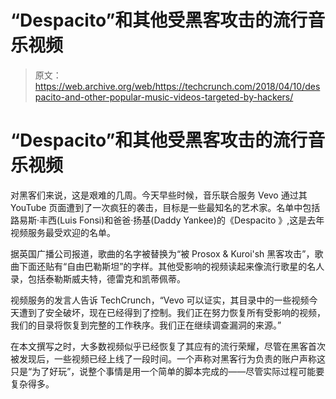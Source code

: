 # “Despacito”和其他受黑客攻击的流行音乐视频 

> 原文：<https://web.archive.org/web/https://techcrunch.com/2018/04/10/despacito-and-other-popular-music-videos-targeted-by-hackers/>

# “Despacito”和其他受黑客攻击的流行音乐视频

对黑客们来说，这是艰难的几周。今天早些时候，音乐联合服务 Vevo 通过其 YouTube 页面遭到了一次疯狂的袭击，目标是一些最知名的艺术家。名单中包括路易斯·丰西(Luis Fonsi)和爸爸·扬基(Daddy Yankee)的《Despacito 》,这是去年视频服务最受欢迎的名单。

据英国广播公司报道，歌曲的名字被替换为“被 Prosox & Kuroi'sh 黑客攻击”，歌曲下面还贴有“自由巴勒斯坦”的字样。其他受影响的视频读起来像流行歌星的名人录，包括泰勒斯威夫特，德雷克和凯蒂佩蒂。

视频服务的发言人告诉 TechCrunch，“Vevo 可以证实，其目录中的一些视频今天遭到了安全破坏，现在已经得到了控制。我们正在努力恢复所有受影响的视频，我们的目录将恢复到完整的工作秩序。我们正在继续调查漏洞的来源。”

在本文撰写之时，大多数视频似乎已经恢复了其应有的流行荣耀，尽管在黑客首次被发现后，一些视频已经上线了一段时间。一个声称对黑客行为负责的账户声称这只是“为了好玩”，说整个事情是用一个简单的脚本完成的——尽管实际过程可能要复杂得多。